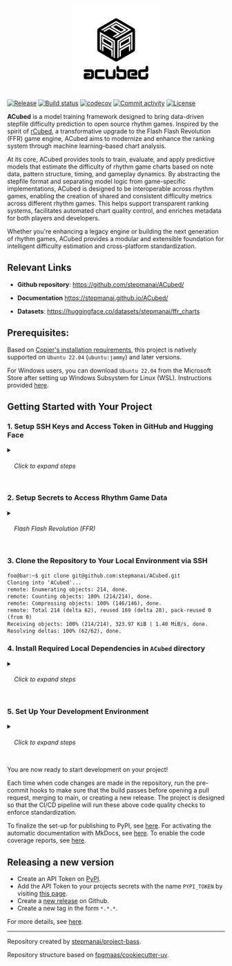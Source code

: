 <div align="center">
    <picture>
        <source srcset="assets/logo/dark-mode/acubed.png"  media="(prefers-color-scheme: dark)">
        <img src="assets/logo/no-dark-mode/acubed.png" alt="Logo" width="200px" height=auto>
    </picture>
</div>

[![Release](https://img.shields.io/github/v/release/stepmanai/ACubed)](https://img.shields.io/github/v/release/stepmanai/ACubed)
[![Build status](https://img.shields.io/github/actions/workflow/status/stepmanai/ACubed/main.yml?branch=main)](https://github.com/stepmanai/ACubed/actions/workflows/main.yml?query=branch%3Amain)
[![codecov](https://codecov.io/gh/stepmanai/ACubed/branch/main/graph/badge.svg)](https://codecov.io/gh/stepmanai/ACubed)
[![Commit activity](https://img.shields.io/github/commit-activity/m/stepmanai/ACubed)](https://img.shields.io/github/commit-activity/m/stepmanai/ACubed)
[![License](https://img.shields.io/github/license/stepmanai/ACubed)](https://img.shields.io/github/license/stepmanai/ACubed)

**ACubed** is a model training framework designed to bring data-driven stepfile difficulty prediction to open source rhythm games. Inspired by the spirit of [rCubed](https://github.com/flashflashrevolution/rCubed), a transformative upgrade to the Flash Flash Revolution (FFR) game engine, ACubed aims to modernize and enhance the ranking system through machine learning–based chart analysis.

At its core, ACubed provides tools to train, evaluate, and apply predictive models that estimate the difficulty of rhythm game charts based on note data, pattern structure, timing, and gameplay dynamics. By abstracting the stepfile format and separating model logic from game-specific implementations, ACubed is designed to be interoperable across rhythm games, enabling the creation of shared and consistent difficulty metrics across different rhythm games. This helps support transparent ranking systems, facilitates automated chart quality control, and enriches metadata for both players and developers.

Whether you're enhancing a legacy engine or building the next generation of rhythm games, ACubed provides a modular and extensible foundation for intelligent difficulty estimation and cross-platform standardization.

## Relevant Links

- **Github repository**: <https://github.com/stepmanai/ACubed/>
- **Documentation** <https://stepmanai.github.io/ACubed/>

- **Datasets**: <https://huggingface.co/datasets/stepmanai/ffr_charts>

## Prerequisites:

Based on [Copier's installation requirements](https://github.com/copier-org/copier?tab=readme-ov-file#installation), this project is natively supported on `Ubuntu 22.04` (`ubuntu:jammy`) and later versions.

For Windows users, you can download `Ubuntu 22.04` from the Microsoft Store after setting up Windows Subsystem for Linux (WSL). Instructions provided [here](https://learn.microsoft.com/en-us/windows/wsl/install).

## Getting Started with Your Project

### 1. Setup SSH Keys and Access Token in GitHub and Hugging Face

<details>
‎<summary><h6>‎ ‎ ‎ ‎ Click to expand steps</h6></summary>

#### a) Generate a new SSH key (if you don't have one)

```console
foo@bar:~$ ssh-keygen -t ed25519 -C "your_email@example.com"
Your identification has been saved in /home/foo/.ssh/id_ed25519
Your public key has been saved in /home/foo/.ssh/id_ed25519.pub
The key fingerprint is:
SHA256:AbCdEfGhIjKlMnOpQrStUvWxYz1234567890abcdEFG your_email@example.com
The key's randomart image is:
+--[ED25519 256]--+
|     ..++o.      |
|    ..oo+oo      |
|    o.oo+o       |
|   o ..+o        |
|  . +.S          |
|   o =           |
|    E .          |
|                 |
|                 |
+----[SHA256]-----+
```

#### b) Start the SSH agent and add the key.

```console
foo@bar:~$ eval "$(ssh-agent -s)"
Agent pid 111
foo@bar:~$ ssh-add ~/.ssh/id_ed25519
Identity added: /home/foo/.ssh/id_ed25519 (your_email@example.com)
```

#### c) Copy the public key to clipboard.

```console
foo@bar:~$ cat ~/.ssh/id_ed25519.pub
ssh-ed25519 AAAAC3NzaC1lZDI1NTE5AAAAIFakeDummyKeyForTestingPurposesOnly1234567890 your_email@example.com
```

#### d) Add public key to [GitHub](https://github.com/settings/keys) and [Hugging Face](https://huggingface.co/settings/keys).

#### e) Verify SSH setup:

```console
foo@bar:~$ ssh -T git@github.com
Hi foo! You've successfully authenticated, but GitHub does not provide shell access.
foo@bar:~$ ssh -T git@hf.co
Hi foo, welcome to Hugging Face.
```

#### f) [Create User Access Token](https://huggingface.co/settings/tokens) in Hugging Face.

</details>

### 2. Setup Secrets to Access Rhythm Game Data

<details>
<summary><h6>‎ ‎ ‎ ‎ Flash Flash Revolution (FFR)</h6></summary>

#### a) Request API Key to access [FFR's API](https://www.flashflashrevolution.com/api/).

Make sure to log in [Flash Flash Revolution](https://www.flashflashrevolution.com/) before requesting for a User API Key.

<img width="1778" height="488" alt="image" src="https://github.com/user-attachments/assets/4c6a6537-4e81-4117-9101-3ccb57804a34" />

</details>

### 3. Clone the Repository to Your Local Environment via SSH

```console
foo@bar:~$ git clone git@github.com:stepmanai/ACubed.git
Cloning into 'ACubed'...
remote: Enumerating objects: 214, done.
remote: Counting objects: 100% (214/214), done.
remote: Compressing objects: 100% (146/146), done.
remote: Total 214 (delta 62), reused 169 (delta 28), pack-reused 0 (from 0)
Receiving objects: 100% (214/214), 323.97 KiB | 1.40 MiB/s, done.
Resolving deltas: 100% (62/62), done.
```

### 4. Install Required Local Dependencies in `ACubed` directory

<details>
‎<summary><h6>‎ ‎ ‎ ‎ Click to expand steps</h6></summary>

#### a) Install necessary Ubuntu packages via `apt` package manager.

- `make`: Tool for building and compiling software using Makefiles.
- `python3-pip`: Installs and manages Python 3 packages from the Python Package Index (PyPI).
- `jq`: Command-line utility for parsing, filtering, and manipulating JSON data.
- `git-lfs`: Git extension for versioning large files efficiently.

```console
foo@bar:~/ACubed$ sudo apt update
...
Fetched 39.3 MB in 17s (2282 kB/s)
Reading package lists... Done
Building dependency tree... Done
Reading state information... Done
110 packages can be upgraded. Run 'apt list --upgradable' to see them.
foo@bar:~/ACubed$ sudo apt install -y make python3-pip jq git-lfs
...
```

#### b) Install `uv`.

- `uv`: A fast Python package manager and build tool designed as a drop-in replacement for pip, pip-tools, and virtualenv.

```console
foo@bar:~/ACubed$ wget -qO- https://astral.sh/uv/install.sh | sh
downloading uv 0.8.3 x86_64-unknown-linux-gnu
no checksums to verify
installing to /home/foo/.local/bin
  uv
  uvx
everything's installed!
foo@bar:~/ACubed$ source $HOME/.local/bin/env
```

#### c) Initialize `git lfs`.

```console
foo@bar:~/ACubed$ curl -s https://packagecloud.io/install/repositories/github/git-lfs/script.deb.sh | sudo bash
...
The repository is setup! You can now install packages.
foo@bar:~/ACubed$ git lfs install
Updated git hooks.
Git LFS initialized.
```

</details>

### 5. Set Up Your Development Environment

<details>
‎<summary><h6>‎ ‎ ‎ ‎ Click to expand steps</h6></summary>

#### a) Run `make` command to create virual environment.
    
```console
foo@bar:~/ACubed$ make install
🚀 Creating virtual environment using uv
Using CPython 3.10.12 interpreter at: /usr/bin/python3
Creating virtual environment at: .venv
...
```

#### b) Test pre-commit hooks

Verify that the checks in the pre-commit hooks does not fail by running the following command:

```console
foo@bar:~/ACubed$ uv run pre-commit run -a
Sync Git submodules......................................................Passed
check for case conflicts.................................................Passed
check for merge conflicts................................................Passed
check toml...............................................................Passed
check yaml...............................................................Passed
fix end of files.........................................................Passed
trim trailing whitespace.................................................Passed
ruff.....................................................................Passed
ruff-format..............................................................Passed
prettier.................................................................Passed
```

#### c) Initialize Visual Studio Code

Run the following command to open up a code editor:

```console
foo@bar:~/ACubed$ code .
...
```

#### d) Create `.env` file in Visual Studio Code using `.env.example`.

</details>

You are now ready to start development on your project!

Each time when code changes are made in the repository, run the pre-commit hooks to make sure that the build passes before opening a pull request, merging to main, or creating a new release. The project is designed so that the CI/CD pipeline will run these above code quality checks to enforce standardization.

To finalize the set-up for publishing to PyPI, see [here](https://fpgmaas.github.io/cookiecutter-uv/features/publishing/#set-up-for-pypi).
For activating the automatic documentation with MkDocs, see [here](https://fpgmaas.github.io/cookiecutter-uv/features/mkdocs/#enabling-the-documentation-on-github).
To enable the code coverage reports, see [here](https://fpgmaas.github.io/cookiecutter-uv/features/codecov/).

## Releasing a new version

- Create an API Token on [PyPI](https://pypi.org/).
- Add the API Token to your projects secrets with the name `PYPI_TOKEN` by visiting [this page](https://github.com/stepmanai/ACubed/settings/secrets/actions/new).
- Create a [new release](https://github.com/stepmanai/ACubed/releases/new) on Github.
- Create a new tag in the form `*.*.*`.

For more details, see [here](https://fpgmaas.github.io/cookiecutter-uv/features/cicd/#how-to-trigger-a-release).

---

Repository created by [stepmanai/project-bass](https://github.com/stepmanai/project-bass).

Repository structure based on [fpgmaas/cookiecutter-uv](https://github.com/fpgmaas/cookiecutter-uv).
